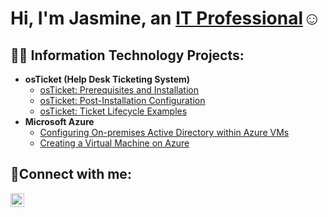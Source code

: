 <h1>Hi, I'm Jasmine, an <a href="https://linkedin.com/in/Jasmine">IT Professional</a>☺</h1>

<h2>👨‍💻 Information Technology Projects:</h2>

- <b>osTicket (Help Desk Ticketing System)</b>
  - [osTicket: Prerequisites and Installation](https://github.com/jasminebaldwin/osticket-prereqs)
  - [osTicket: Post-Installation Configuration](https://github.com/jasminebaldwin/post-install-config)
  - [osTicket: Ticket Lifecycle Examples](https://github.com/jasminebaldwin/ticket-lifecycle)
- <b>Microsoft Azure</b>
  - [Configuring On-premises Active Directory within Azure VMs](https://github.com/jasminebaldwin/configure-ad)
  - [Creating a Virtual Machine on Azure](https://github.com/jasminebaldwin/azure-network-protocols)

<h2>🤳Connect with me:</h2>

[<img align="left" alt="Jasmine | LinkedIn" width="22px" src="https://cdn.jsdelivr.net/npm/simple-icons@v3/icons/linkedin.svg" />][linkedin]

[linkedin]: https://linkedin.com/in/Jasmine 
